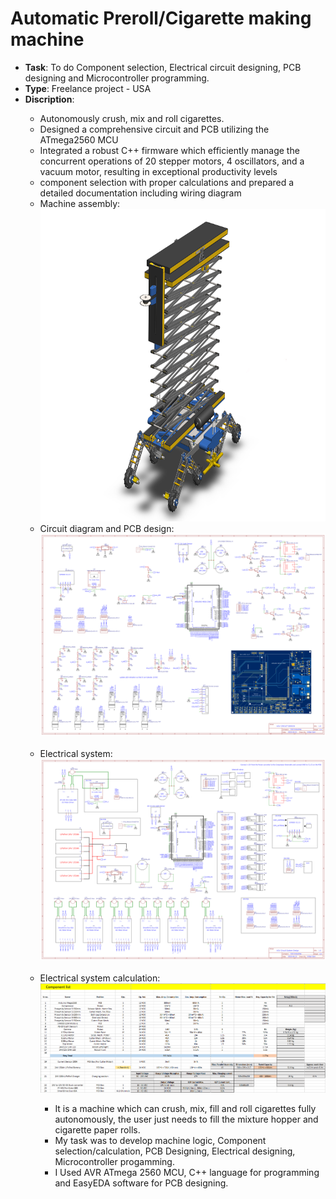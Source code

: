 # Automatic Preroll/Cigarette making machine

- <strong>Task</strong>: To do Component selection, Electrical circuit designing, PCB designing and Microcontroller programming.
- <strong>Type</strong>: Freelance project - USA
- <strong>Discription</strong>:
<ul><ul>
<li>Autonomously crush, mix and roll cigarettes.</li>
<li>Designed a comprehensive circuit and PCB utilizing the ATmega2560 MCU</li>
<li>Integrated a robust C++ firmware which efficiently manage the
concurrent operations of 20 stepper motors, 4 oscillators, and a vacuum
motor, resulting in exceptional productivity levels</li>
<li>component selection with proper calculations and prepared a
detailed documentation including wiring diagram</li>
<li>Machine assembly:</li>
  <img src = "https://github.com/kirtansoni1/Project_Portfolio/blob/c6acfed935e01cea7fba4fdb6686d773dbe550a1/Umanned%20Guided%20Vechicle%20for%20agriculture/UGV%20Robot%20Assembly.JPG" width ="750" height = "500"></br>
<li>Circuit diagram and PCB design:</li>
  <img src = "https://github.com/kirtansoni1/Project_Portfolio/blob/f29d8a88e7081a2b3f8d22a7e9ec6fdfd2f1f521/Umanned%20Guided%20Vechicle%20for%20agriculture/Schematic_UGV%20PCB.png"></br></br>
<li>Electrical system:</li>
<img src = "https://github.com/kirtansoni1/Project_Portfolio/blob/9b9c375742c9898dd25e6a1b60d4fafd9b65d6b4/Umanned%20Guided%20Vechicle%20for%20agriculture/Electrical%20_design_UGV.png"></br></br>
<li>Electrical system calculation:</li>
<img src = "https://github.com/kirtansoni1/Project_Portfolio/blob/b533e9f0ae037ea453400f4677fa4d631b7dd1d0/Umanned%20Guided%20Vechicle%20for%20agriculture/System%20Calculation.png">

- It is a machine which can crush, mix, fill and roll cigarettes fully autonomously, the user just needs to fill the mixture hopper and cigarette paper rolls.
- My task was to develop machine logic, Component selection/calculation, PCB Designing, Electrical designing, Microcontroller progamming.
- I Used AVR ATmega 2560 MCU, C++ language for programming and EasyEDA software for PCB designing.
